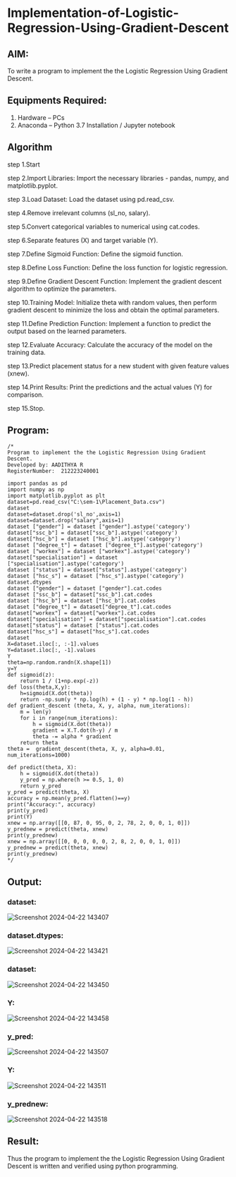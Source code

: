 # Implementation-of-Logistic-Regression-Using-Gradient-Descent

## AIM:
To write a program to implement the the Logistic Regression Using Gradient Descent.

## Equipments Required:
1. Hardware – PCs
2. Anaconda – Python 3.7 Installation / Jupyter notebook

## Algorithm
step 1.Start

step 2.Import Libraries: Import the necessary libraries - pandas, numpy, and matplotlib.pyplot.

step 3.Load Dataset: Load the dataset using pd.read_csv.

step 4.Remove irrelevant columns (sl_no, salary).

step 5.Convert categorical variables to numerical using cat.codes.

step 6.Separate features (X) and target variable (Y).

step 7.Define Sigmoid Function: Define the sigmoid function.

step 8.Define Loss Function: Define the loss function for logistic regression.

step 9.Define Gradient Descent Function: Implement the gradient descent algorithm to optimize the parameters.

step 10.Training Model: Initialize theta with random values, then perform gradient descent to minimize the loss and obtain the optimal parameters.

step 11.Define Prediction Function: Implement a function to predict the output based on the learned parameters.

step 12.Evaluate Accuracy: Calculate the accuracy of the model on the training data.

step 13.Predict placement status for a new student with given feature values (xnew).

step 14.Print Results: Print the predictions and the actual values (Y) for comparison.

step 15.Stop.
## Program:
```
/*
Program to implement the the Logistic Regression Using Gradient Descent.
Developed by: AADITHYA R
RegisterNumber:  212223240001

import pandas as pd
import numpy as np
import matplotlib.pyplot as plt
dataset=pd.read_csv("C:\sem-1\Placement_Data.csv")
dataset
dataset=dataset.drop('sl_no',axis=1)
dataset=dataset.drop("salary",axis=1)
dataset ["gender"] = dataset ["gender"].astype('category')
dataset["ssc_b"] = dataset["ssc_b"].astype('category')
dataset["hsc_b"] = dataset ["hsc_b"].astype('category')
dataset ["degree_t"] = dataset ["degree_t"].astype('category')
dataset ["workex"] = dataset ["workex"].astype('category')
dataset["specialisation"] = dataset ["specialisation"].astype('category')
dataset ["status"] = dataset["status"].astype('category')
dataset ["hsc_s"] = dataset ["hsc_s"].astype('category')
dataset.dtypes
dataset ["gender"] = dataset ["gender"].cat.codes
dataset ["ssc_b"] = dataset["ssc_b"].cat.codes
dataset ["hsc_b"] = dataset ["hsc_b"].cat.codes
dataset ["degree_t"] = dataset["degree_t"].cat.codes
dataset["workex"] = dataset["workex"].cat.codes
dataset["specialisation"] = dataset["specialisation"].cat.codes
dataset["status"] = dataset ["status"].cat.codes
dataset["hsc_s"] = dataset["hsc_s"].cat.codes
dataset
X=dataset.iloc[:, :-1].values
Y=dataset.iloc[:, -1].values
Y
theta=np.random.randn(X.shape[1])
y=Y
def sigmoid(z):
    return 1 / (1+np.exp(-z))
def loss(theta,X,y):
    h=sigmoid(X.dot(theta))
    return -np.sum(y * np.log(h) + (1 - y) * np.log(1 - h))
def gradient_descent (theta, X, y, alpha, num_iterations):
    m = len(y)
    for i in range(num_iterations):
        h = sigmoid(X.dot(theta))
        gradient = X.T.dot(h-y) / m
        theta -= alpha * gradient
    return theta
theta =  gradient_descent(theta, X, y, alpha=0.01, num_iterations=1000)
```
```
def predict(theta, X): 
    h = sigmoid(X.dot(theta))
    y_pred = np.where(h >= 0.5, 1, 0)
    return y_pred
y_pred = predict(theta, X)
accuracy = np.mean(y_pred.flatten()==y)
print("Accuracy:", accuracy)
print(y_pred)
print(Y)
xnew = np.array([[0, 87, 0, 95, 0, 2, 78, 2, 0, 0, 1, 0]]) 
y_prednew = predict(theta, xnew) 
print(y_prednew)
xnew = np.array([[0, 0, 0, 0, 0, 2, 8, 2, 0, 0, 1, 0]]) 
y_prednew = predict(theta, xnew) 
print(y_prednew)
*/
```
## Output:
### dataset:
![Screenshot 2024-04-22 143407](https://github.com/Aadithya2201/-Implementation-of-Logistic-Regression-Using-Gradient-Descent/assets/145917810/b759be5c-9ff7-44ab-ba18-0f95fef59a0a)
### dataset.dtypes:
![Screenshot 2024-04-22 143421](https://github.com/Aadithya2201/-Implementation-of-Logistic-Regression-Using-Gradient-Descent/assets/145917810/0ac77d57-1afe-49a7-aa8d-4414f90e9e92)
### dataset:
![Screenshot 2024-04-22 143450](https://github.com/Aadithya2201/-Implementation-of-Logistic-Regression-Using-Gradient-Descent/assets/145917810/730e6d8a-e533-43b2-9d7a-71428c7ab09a)
### Y:
![Screenshot 2024-04-22 143458](https://github.com/Aadithya2201/-Implementation-of-Logistic-Regression-Using-Gradient-Descent/assets/145917810/c5a2dc74-8f83-46f5-8c99-ca4fc9fba3c3)
### y_pred:
![Screenshot 2024-04-22 143507](https://github.com/Aadithya2201/-Implementation-of-Logistic-Regression-Using-Gradient-Descent/assets/145917810/6dce3b27-0063-401d-b7e4-5f8dfb501496)
### Y:
![Screenshot 2024-04-22 143511](https://github.com/Aadithya2201/-Implementation-of-Logistic-Regression-Using-Gradient-Descent/assets/145917810/cbc84213-853e-4afc-b9f9-20a48dcd8903)
### y_prednew:
![Screenshot 2024-04-22 143518](https://github.com/Aadithya2201/-Implementation-of-Logistic-Regression-Using-Gradient-Descent/assets/145917810/fcfeba87-3f2f-4d1d-b625-b63326f7da16)
## Result:
Thus the program to implement the the Logistic Regression Using Gradient Descent is written and verified using python programming.

